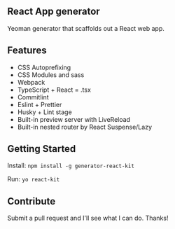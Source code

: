 ## React App generator
Yeoman generator that scaffolds out a React web app.

## Features
- CSS Autoprefixing
- CSS Modules and sass
- Webpack
- TypeScript + React = .tsx
- Commitlint
- Eslint + Prettier
- Husky + Lint stage
- Built-in preview server with LiveReload
- Built-in nested router by React Suspense/Lazy
## Getting Started
Install: `npm install -g generator-react-kit`

Run: `yo react-kit`

## Contribute

Submit a pull request and I'll see what I can do. Thanks!